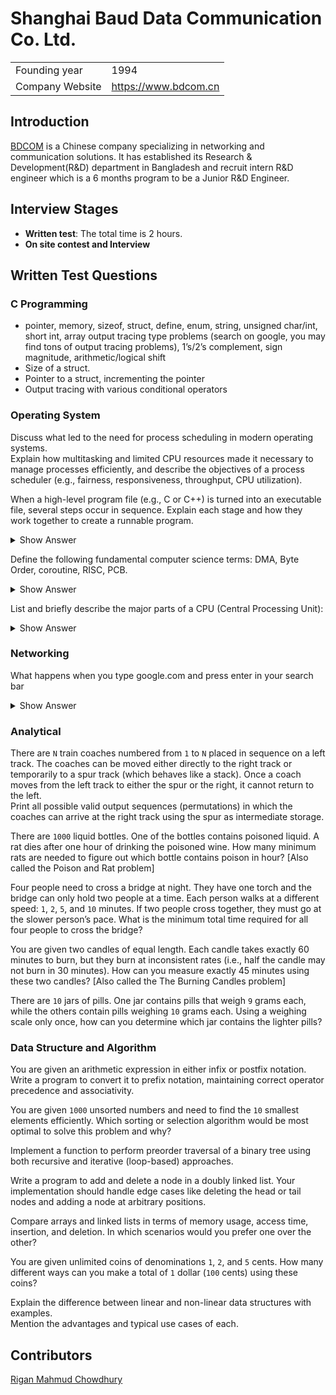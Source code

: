 # Shanghai Baud Data Communication Co. Ltd.

|  |  |
| :-| :- |
| Founding year | 1994 |
| Company Website | https://www.bdcom.cn |

## Introduction
[BDCOM](https://www.bdcom.cn/about/) is a Chinese company specializing in networking and communication solutions. It has established its Research & Development(R&D) department in Bangladesh and recruit intern R&D engineer which is a 6 months program to be a Junior R&D Engineer.

## Interview Stages
- **Written test**: The total time is 2 hours.
- **On site contest and Interview**

## Written Test Questions

### C Programming

- pointer, memory, sizeof, struct, define, enum, string, unsigned char/int, short int, array output tracing type problems (search on google, you may find tons of output tracing problems), 1’s/2’s complement, sign magnitude, arithmetic/logical shift
- Size of a struct.
- Pointer to a struct, incrementing the pointer
- Output tracing with various conditional operators

### Operating System

<article>

Discuss what led to the need for process scheduling in modern operating systems.  
Explain how multitasking and limited CPU resources made it necessary to manage processes efficiently, and describe the objectives of a process scheduler (e.g., fairness, responsiveness, throughput, CPU utilization).
</article>

<article>

When a high-level program file (e.g., C or C++) is turned into an executable file, several steps occur in sequence. Explain each stage and how they work together to create a runnable program.
<details><summary>Show Answer</summary>

![](https://d8it4huxumps7.cloudfront.net/uploads/images/655df16819a37_compilation_in_c_01.jpg?d=2000x2000)
- **Preprocessing:** Handles directives like `#include` and `#define`.  
- **Compilation:** Converts source code into assembly code.  
- **Assembling:** Translates assembly code into machine code (object file).  
- **Linking:** Combines object files and libraries to produce the final executable.
</details>
</article>

<article>

Define the following fundamental computer science terms: DMA, Byte Order, coroutine, RISC, PCB.
<details><summary>Show Answer</summary> 

- **DMA (Direct Memory Access):** A feature that allows hardware devices to access main memory without CPU intervention.  
- **Byte Order (Endianness):** The order in which bytes are stored for multi-byte data types; primarily little-endian vs. big-endian.  
- **Coroutine:** A generalization of subroutines allowing execution to be paused and resumed; useful for cooperative multitasking.  
- **RISC (Reduced Instruction Set Computer):** A CPU design philosophy focusing on a small, highly optimized set of instructions.  
- **PCB (Process Control Block):** A data structure used by the operating system to store all information about a process (e.g., PID, state, registers, memory info).
</details>
</article>

<article>

List and briefly describe the major parts of a CPU (Central Processing Unit):  

<details><summary>Show Answer</summary>

- **ALU (Arithmetic Logic Unit):** Performs arithmetic and logical operations.  
- **CU (Control Unit):** Directs the operation of the processor by interpreting instructions.  
- **Registers:** Small, fast memory locations for temporary data storage during instruction execution.  
- **Cache:** A small-sized, high-speed memory for frequently accessed data.  
- **Clock:** Synchronizes all operations and controls the pace of instruction execution.  
</details>
</article>


### Networking

<article>

What happens when you type google.com and press enter in your search bar
<details><summary>Show Answer</summary>

This is a very important question and aims to check the knowledge of networking. A very thorough explanation of this question is answered here in [What Happens When](https://github.com/alex/what-happens-when)
</details>
</article>

### Analytical

<article>

There are `N` train coaches numbered from `1` to `N` placed in sequence on a left track. The coaches can be moved either directly to the right track or temporarily to a spur track (which behaves like a stack). Once a coach moves from the left track to either the spur or the right, it cannot return to the left.  
Print all possible valid output sequences (permutations) in which the coaches can arrive at the right track using the spur as intermediate storage.
</article>

<article>

There are `1000` liquid bottles. One of the bottles contains poisoned liquid. A rat dies after one hour of drinking the poisoned wine. How many minimum rats are needed to figure out which bottle contains poison in hour? [Also called the Poison and Rat problem]
</article>

<article>

Four people need to cross a bridge at night. They have one torch and the bridge can only hold two people at a time. Each person walks at a different speed: `1`, `2`, `5`, and `10` minutes. If two people cross together, they must go at the slower person’s pace. What is the minimum total time required for all four people to cross the bridge?
</article>

<article>

You are given two candles of equal length. Each candle takes exactly 60 minutes to burn, but they burn at inconsistent rates (i.e., half the candle may not burn in 30 minutes). How can you measure exactly 45 minutes using these two candles? [Also called the The Burning Candles problem]
</article>

<article>

There are `10` jars of pills. One jar contains pills that weigh `9` grams each, while the others contain pills weighing `10` grams each. Using a weighing scale only once, how can you determine which jar contains the lighter pills?
</article>

### Data Structure and Algorithm

<article>

You are given an arithmetic expression in either infix or postfix notation. Write a program to convert it to prefix notation, maintaining correct operator precedence and associativity.
</article>

<article>

You are given `1000` unsorted numbers and need to find the `10` smallest elements efficiently. Which sorting or selection algorithm would be most optimal to solve this problem and why?
</article>

<article>

Implement a function to perform preorder traversal of a binary tree using both recursive and iterative (loop-based) approaches.
</article>

<article>

Write a program to add and delete a node in a doubly linked list. Your implementation should handle edge cases like deleting the head or tail nodes and adding a node at arbitrary positions.
</article>

<article>

Compare arrays and linked lists in terms of memory usage, access time, insertion, and deletion. In which scenarios would you prefer one over the other?
</article>

<article>

You are given unlimited coins of denominations `1`, `2`, and `5` cents. How many different ways can you make a total of `1` dollar (`100` cents) using these coins?
</article>
 
<article>

Explain the difference between linear and non-linear data structures with examples.  
Mention the advantages and typical use cases of each.
</article>


## Contributors
[Rigan Mahmud Chowdhury](https://www.linkedin.com/in/rigan-mahmud-chowdhury-9622b2240/)  
